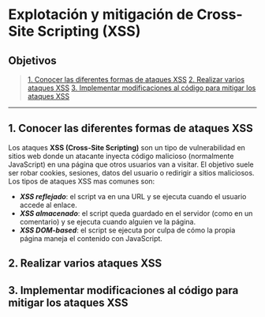 # Explotación y mitigación de Cross-Site Scripting (XSS)

## Objetivos

> [1. Conocer las diferentes formas de ataques XSS]()
> [2. Realizar varios ataques XSS]()
> [3. Implementar modificaciones al código para mitigar los ataques XSS]()

-----

## 1. Conocer las diferentes formas de ataques XSS

Los ataques **XSS (Cross-Site Scripting)** son un tipo de vulnerabilidad en sitios web donde un atacante inyecta código malicioso (normalmente JavaScript) en una página que otros usuarios van a visitar.
El objetivo suele ser robar cookies, sesiones, datos del usuario o redirigir a sitios maliciosos.
Los tipos de ataques XSS mas comunes son:

+ ***XSS reflejado***: el script va en una URL y se ejecuta cuando el usuario accede al enlace.
+ ***XSS almacenado***: el script queda guardado en el servidor (como en un comentario) y se ejecuta cuando alguien ve la página.
+ ***XSS DOM-based***: el script se ejecuta por culpa de cómo la propia página maneja el contenido con JavaScript.


## 2. Realizar varios ataques XSS



## 3. Implementar modificaciones al código para mitigar los ataques XSS

